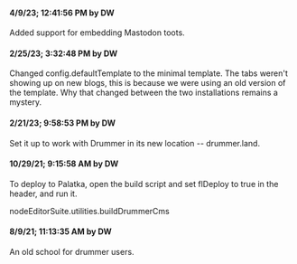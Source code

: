 #### 4/9/23; 12:41:56 PM by DW

Added support for embedding Mastodon toots. 

#### 2/25/23; 3:32:48 PM by DW

Changed config.defaultTemplate to the minimal template. The tabs weren't showing up on new blogs, this is because we were using an old version of the template. Why that changed between the two installations remains a mystery.

#### 2/21/23; 9:58:53 PM by DW

Set it up to work with Drummer in its new location -- drummer.land.

#### 10/29/21; 9:15:58 AM by DW

To deploy to Palatka, open the build script and set flDeploy to true in the header, and run it.

nodeEditorSuite.utilities.buildDrummerCms

#### 8/9/21; 11:13:35 AM by DW

An old school for drummer users.

